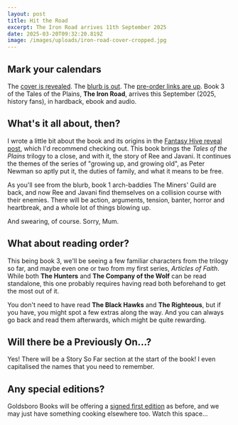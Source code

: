 ```yaml
---
layout: post
title: Hit the Road
excerpt: The Iron Road arrives 11th September 2025
date: 2025-03-20T09:32:20.819Z
image: /images/uploads/iron-road-cover-cropped.jpg
---
```

## Mark your calendars

T﻿he [cover is revealed](https://fantasy-hive.co.uk/2025/02/the-iron-road-by-david-wragg-cover-reveal/). The [blurb is out](https://harpercollins.co.uk/products/the-iron-road-tales-of-the-plains-book-3-david-wragg?variant=53513128608123). The [pre-order links are up](https://www.davewragg.com/books/tales-of-the-plains#the-iron-road-september-2025). Book 3 of the Tales of the Plains, **The Iron Road**, arrives this September (2025, history fans), in hardback, ebook and audio.

## What's it all about, then?

I﻿ wrote a little bit about the book and its origins in the [Fantasy Hive reveal post](https://fantasy-hive.co.uk/2025/02/the-iron-road-by-david-wragg-cover-reveal/), which I'd recommend checking out. This book brings the *Tales of the Plains* trilogy to a close, and with it, the story of Ree and Javani. It continues the themes of the series of "growing up, and growing old", as Peter Newman so aptly put it, the duties of family, and what it means to be free.

A﻿s you'll see from the blurb, book 1 arch-baddies The Miners' Guild are back, and now Ree and Javani find themselves on a collision course with their enemies. There will be action, arguments, tension, banter, horror and heartbreak, and a whole lot of things blowing up.

A﻿nd swearing, of course. Sorry, Mum.

## W﻿hat about reading order?

T﻿his being book 3, we'll be seeing a few familiar characters from the trilogy so far, and maybe even one or two from my first series, *Articles of Faith*. While both **The Hunters** and **The Company of the Wolf** can be read standalone, this one probably requires having read both beforehand to get the most out of it.

Y﻿ou don't need to have read **The Black Hawks** and **The Righteous**, but if you have, you might spot a few extras along the way. And you can always go back and read them afterwards, which might be quite rewarding.

## W﻿ill there be a Previously On...?

Y﻿es! There will be a Story So Far section at the start of the book! I even capitalised the names that you need to remember.

## A﻿ny special editions?

G﻿oldsboro Books will be offering a [signed first edition](https://goldsborobooks.com/products/the-iron-road) as before, and we may just have something cooking elsewhere too. Watch this space...